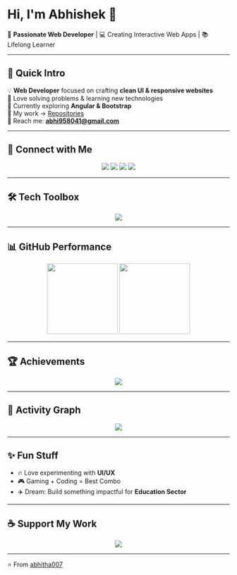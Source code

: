 # Hi, I'm Abhishek 👋  
🚀 **Passionate Web Developer** | 💻 Creating Interactive Web Apps | 📚 Lifelong Learner  

---

## 🌟 Quick Intro  
💡 **Web Developer** focused on crafting **clean UI & responsive websites**  
🎯 Love solving problems & learning new technologies  
🌱 Currently exploring **Angular & Bootstrap**  
📂 My work → [Repositories](https://github.com/abhitha007)  
📧 Reach me: **abhi958041@gmail.com**  

---

## 🔗 Connect with Me  
<p align="center">
  <a href="https://www.linkedin.com/in/abhishek-singh-680633282/"><img src="https://img.shields.io/badge/LinkedIn-0A66C2?logo=linkedin&logoColor=white&style=for-the-badge" /></a>
  <a href="https://github.com/abhitha007"><img src="https://img.shields.io/badge/GitHub-181717?logo=github&logoColor=white&style=for-the-badge" /></a>
  <a href="https://x.com/abhi958041"><img src="https://img.shields.io/badge/Twitter-1DA1F2?logo=twitter&logoColor=white&style=for-the-badge" /></a>
  <a href="https://www.instagram.com/whois_abhi007/"><img src="https://img.shields.io/badge/Instagram-E4405F?logo=instagram&logoColor=white&style=for-the-badge" /></a>
</p>

---

## 🛠️ Tech Toolbox  
<p align="center">
  <img src="https://skillicons.dev/icons?i=html,css,js,angular,bootstrap,git,github,vscode" />
</p>

---

## 📊 GitHub Performance  
<p align="center">
  <img src="https://github-readme-stats.vercel.app/api?username=abhitha007&show_icons=true&theme=radical" height="160px"/>
  <img src="https://github-readme-streak-stats.herokuapp.com/?user=abhitha007&theme=radical" height="160px"/>
</p>

---

## 🏆 Achievements  
<p align="center">
  <img src="https://github-profile-trophy.vercel.app/?username=abhitha007&theme=onestar&margin-w=10&margin-h=10&no-frame=true&row=1" />
</p>

---

## 🌱 Activity Graph  
<p align="center">
  <img src="https://github-readme-activity-graph.vercel.app/graph?username=abhitha007&theme=github-compact&hide_border=true" />
</p>

---

## ✨ Fun Stuff  
- 🔥 Love experimenting with **UI/UX**  
- 🎮 Gaming + Coding = Best Combo  
- ✈️ Dream: Build something impactful for **Education Sector**  

---

## ☕ Support My Work  
<p align="center">
  <a href="https://www.buymeacoffee.com/yourid">
    <img src="https://img.shields.io/badge/Buy%20Me%20a%20Coffee-F7CA88?logo=buy-me-a-coffee&logoColor=black&style=for-the-badge" />
  </a>
</p>

---
⭐️ From [abhitha007](https://github.com/abhitha007)
